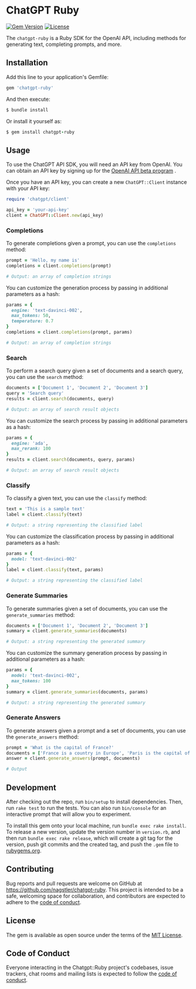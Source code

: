 # ChatGPT Ruby

[![Gem Version](https://badge.fury.io/rb/chatgpt-ruby.svg)](https://badge.fury.io/rb/chatgpt-ruby) [![License](https://img.shields.io/badge/License-MIT-yellow.svg)](https://opensource.org/licenses/MIT)

The `chatgpt-ruby` is a Ruby SDK for the OpenAI API, including methods for generating text, completing prompts, and more.

## Installation

Add this line to your application's Gemfile:

```ruby
gem 'chatgpt-ruby'
```



And then execute:

```ruby
$ bundle install
```



Or install it yourself as:

```ruby
$ gem install chatgpt-ruby
```

## Usage

To use the ChatGPT API SDK, you will need an API key from OpenAI. You can obtain an API key by signing up for the [OpenAI API beta program](https://beta.openai.com/signup/) .

Once you have an API key, you can create a new `ChatGPT::Client` instance with your API key:

```ruby
require 'chatgpt/client'

api_key = 'your-api-key'
client = ChatGPT::Client.new(api_key)
```


### Completions

To generate completions given a prompt, you can use the `completions` method:

```ruby
prompt = 'Hello, my name is'
completions = client.completions(prompt)

# Output: an array of completion strings
```



You can customize the generation process by passing in additional parameters as a hash:

```ruby
params = {
  engine: 'text-davinci-002',
  max_tokens: 50,
  temperature: 0.7
}
completions = client.completions(prompt, params)

# Output: an array of completion strings
```


### Search

To perform a search query given a set of documents and a search query, you can use the `search` method:

```ruby
documents = ['Document 1', 'Document 2', 'Document 3']
query = 'Search query'
results = client.search(documents, query)

# Output: an array of search result objects
```



You can customize the search process by passing in additional parameters as a hash:

```ruby
params = {
  engine: 'ada',
  max_rerank: 100
}
results = client.search(documents, query, params)

# Output: an array of search result objects
```


### Classify

To classify a given text, you can use the `classify` method:

```ruby
text = 'This is a sample text'
label = client.classify(text)

# Output: a string representing the classified label
```



You can customize the classification process by passing in additional parameters as a hash:

```ruby
params = {
  model: 'text-davinci-002'
}
label = client.classify(text, params)

# Output: a string representing the classified label
```


### Generate Summaries

To generate summaries given a set of documents, you can use the `generate_summaries` method:

```ruby
documents = ['Document 1', 'Document 2', 'Document 3']
summary = client.generate_summaries(documents)

# Output: a string representing the generated summary
```



You can customize the summary generation process by passing in additional parameters as a hash:

```ruby
params = {
  model: 'text-davinci-002',
  max_tokens: 100
}
summary = client.generate_summaries(documents, params)

# Output: a string representing the generated summary
```


### Generate Answers

To generate answers given a prompt and a set of documents, you can use the `generate_answers` method:

```ruby
prompt = 'What is the capital of France?'
documents = ['France is a country in Europe', 'Paris is the capital of France']
answer = client.generate_answers(prompt, documents)

# Output
```

## Development

After checking out the repo, run `bin/setup` to install dependencies. Then, run `rake test` to run the tests. You can also run `bin/console` for an interactive prompt that will allow you to experiment.

To install this gem onto your local machine, run `bundle exec rake install`. To release a new version, update the version number in `version.rb`, and then run `bundle exec rake release`, which will create a git tag for the version, push git commits and the created tag, and push the `.gem` file to [rubygems.org](https://rubygems.org).

## Contributing

Bug reports and pull requests are welcome on GitHub at https://github.com/nagstler/chatgpt-ruby. This project is intended to be a safe, welcoming space for collaboration, and contributors are expected to adhere to the [code of conduct](https://github.com/nagstler/chatgpt-ruby/blob/main/CODE_OF_CONDUCT.md).

## License

The gem is available as open source under the terms of the [MIT License](https://opensource.org/licenses/MIT).

## Code of Conduct

Everyone interacting in the Chatgpt::Ruby project's codebases, issue trackers, chat rooms and mailing lists is expected to follow the [code of conduct](https://github.com/nagstler/chatgpt-ruby/blob/main/CODE_OF_CONDUCT.md).
